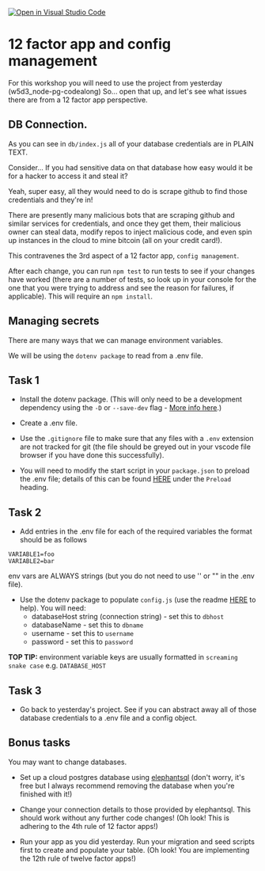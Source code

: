 [![Open in Visual Studio Code](https://classroom.github.com/assets/open-in-vscode-f059dc9a6f8d3a56e377f745f24479a46679e63a5d9fe6f495e02850cd0d8118.svg)](https://classroom.github.com/online_ide?assignment_repo_id=6600018&assignment_repo_type=AssignmentRepo)
# 12 factor app and config management

For this workshop you will need to use the project from yesterday (w5d3_node-pg-codealong)
So... open that up, and let's see what issues there are from a 12 factor app perspective.

## DB Connection.

As you can see in `db/index.js` all of your database credentials are in PLAIN TEXT.

Consider... 
If you had sensitive data on that database how easy would it be for a hacker to access it and steal it?

Yeah, super easy, all they would need to do is scrape github to find those credentials and they're in! 

There are presently many malicious bots that are scraping github and similar services for credentials, and once they get them, their malicious owner can steal data, modify repos to inject malicious code, and even spin up instances in the cloud to mine bitcoin (all on your credit card!).

This contravenes the 3rd aspect of a 12 factor app, `config management`.

After each change, you can run `npm test` to run tests to see if your changes have worked (there are a number of tests, so look up in your console for the one that you were trying to address and see the reason for failures, if applicable). This will require an `npm install`.

## Managing secrets

There are many ways that we can manage environment variables.

We will be using the `dotenv package` to read from a .env file.

## Task 1

- Install the dotenv package. (This will only need to be a development dependency using the `-D` or `--save-dev` flag - [More info here](https://docs.npmjs.com/cli/v8/commands/npm-install).)

- Create a .env file.

- Use the `.gitignore` file to make sure that any files with a `.env` extension are not tracked for git (the file should be greyed out in your vscode file browser if you have done this successfully).

- You will need to modify the start script in your `package.json` to preload the .env file; details of this can be found [HERE](https://www.npmjs.com/package/dotenv) under the `Preload` heading.

## Task 2

- Add entries in the .env file for each of the required variables the format should be as follows
```
VARIABLE1=foo
VARIABLE2=bar
```
env vars are ALWAYS strings (but you do not need to use '' or "" in the .env file).

- Use the dotenv package to populate `config.js` (use the readme [HERE](https://www.npmjs.com/package/dotenv) to help). You will need:
    - databaseHost string (connection string) - set this to `dbhost`
    - databaseName - set this to `dbname`
    - username - set this to `username`
    - password - set this to `password`

**TOP TIP:** environment variable keys are usually formatted in `screaming snake case` e.g. `DATABASE_HOST`

## Task 3

- Go back to yesterday's project. See if you can abstract away all of those database credentials to a .env file and a config object.

## Bonus tasks
You may want to change databases.

- Set up a cloud postgres database using [elephantsql](https://elephantsql.com/) (don't worry, it's free but I always recommend removing the database when you're finished with it!)

- Change your connection details to those provided by elephantsql. This should work without any further code changes! (Oh look! This is adhering to the 4th rule of 12 factor apps!)

- Run your app as you did yesterday. Run your migration and seed scripts first to create and populate your table. (Oh look! You are implementing the 12th rule of twelve factor apps!)

